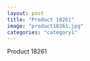 ```yaml
---
layout: post
title: "Product 18261"
image: "product18261.jpg"
categories: "category1"
---
```

Product 18261
